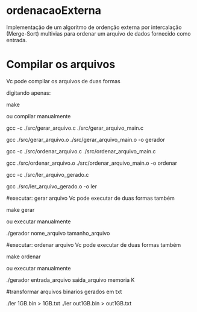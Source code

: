 # ordenacaoExterna
Implementação de um algoritmo de ordenção externa por intercalação (Merge-Sort) multivias para ordenar um arquivo de dados fornecido como entrada.


# Compilar os arquivos
Vc pode compilar os arquivos de duas formas

digitando apenas:

make

ou compilar manualmente

gcc -c ./src/gerar_arquivo.c ./src/gerar_arquivo_main.c

gcc ./src/gerar_arquivo.o ./src/gerar_arquivo_main.o -o gerador

gcc -c ./src/ordenar_arquivo.c ./src/ordenar_arquivo_main.c

gcc ./src/ordenar_arquivo.o ./src/ordenar_arquivo_main.o -o ordenar

gcc -c ./src/ler_arquivo_gerado.c

gcc ./src/ler_arquivo_gerado.o -o ler

#executar: gerar arquivo
Vc pode executar de duas formas também

make gerar

ou executar manualmente

./gerador nome_arquivo tamanho_arquivo

#executar: ordenar arquivo
Vc pode executar de duas formas também

make ordenar

ou executar manualmente

./gerador entrada_arquivo saida_arquivo memoria K

#transformar arquivos binarios gerados em txt

./ler 1GB.bin > 1GB.txt
./ler out1GB.bin > out1GB.txt

